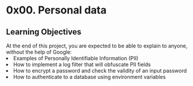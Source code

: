 <h1>0x00. Personal data</h1>

<h2>Learning Objectives</h2>
At the end of this project, you are expected to be able to explain to anyone, without the help of Google:

<li>Examples of Personally Identifiable Information (PII)</li>
<li>How to implement a log filter that will obfuscate PII fields</li>
<li>How to encrypt a password and check the validity of an input password</li>
<li>How to authenticate to a database using environment variables</li>
